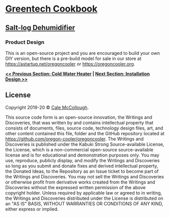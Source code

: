 # [Greentech Cookbook](../)

## [Salt-log Dehumidifier](./)

### Product Design

This is an open-source project and you are encouraged to build your own DIY version, but there is a pre-build model for sale in our store at <https://astartup.net/oregoncooler> or <https://oregoncooler.org>.

**[<< Previous Section: Cold Water Heater](../cold_water_heater/summary) | [Next Section: Installation Design >>](installation_design.md)**

## License

Copyright 2019-20 © [Cale McCollough](https://cookingwithcale.org).

This source code form is an open-source innovation, the Writings and Discoveries, that was written by and contains intellectual property that consists of documents, files, source code, technology design files, art, and other content contained this file, folder and the GitHub repository located at <https://github.com/oregon-cooler/oregoncooler>. The Writings and Discoveries is published under the Kabuki Strong Source-available License, the License, which is a non-commercial open-source source-available license and is for educational and demonstration purposes only. You may use, reproduce, publicly display, and modify the Writings and Discoveries so long as you submit and donate fixes and derived intellectual property, the Donated Ideas, to the Repository as an Issue ticket to become part of the Writings and Discoveries. You may not sell the Writings and Discoveries or otherwise profit from derivative works created from the Writings and Discoveries without the expressed written permission of the above copyright holder. Unless required by applicable law or agreed to in writing, the Writings and Discoveries distributed under the License is distributed on an "AS IS" BASIS, WITHOUT WARRANTIES OR CONDITIONS OF ANY KIND, either express or implied.
